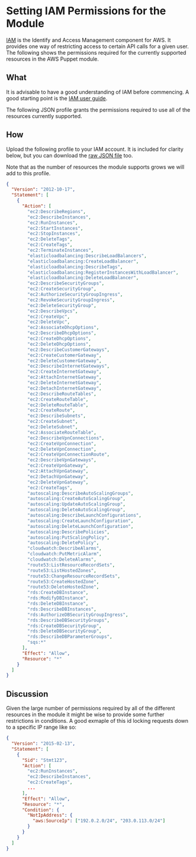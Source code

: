 # Setting IAM Permissions for the Module

[IAM](http://aws.amazon.com/iam/) is the Identify and Access Management
component for AWS. It provides one way of restricting access to certain
API calls for a given user. The following shows the permissions
required for the currently supported resources in the AWS Puppet module.

## What

It is advisable to have a good understanding of IAM before commencing. A
good starting point is the [IAM user guide](http://docs.aws.amazon.com/IAM/latest/UserGuide/IAM_Introduction.html).

The following JSON profile grants the permissions required to use
all of the resources currently supported.

## How

Upload the following profile to your IAM account. It is included
for clarity below, but you can download the [raw JSON
file](profile.json) too.

Note that as the number of resources the module supports grows we will
add to this profile.

~~~json
{
  "Version": "2012-10-17",
  "Statement": [
    {
      "Action": [
        "ec2:DescribeRegions",
        "ec2:DescribeInstances",
        "ec2:RunInstances",
        "ec2:StartInstances",
        "ec2:StopInstances",
        "ec2:DeleteTags",
        "ec2:CreateTags",
        "ec2:TerminateInstances",
        "elasticloadbalancing:DescribeLoadBalancers",
        "elasticloadbalancing:CreateLoadBalancer",
        "elasticloadbalancing:DescribeTags",
        "elasticloadbalancing:RegisterInstancesWithLoadBalancer",
        "elasticloadbalancing:DeleteLoadBalancer",
        "ec2:DescribeSecurityGroups",
        "ec2:CreateSecurityGroup",
        "ec2:AuthorizeSecurityGroupIngress",
        "ec2:RevokeSecurityGroupIngress",
        "ec2:DeleteSecurityGroup",
        "ec2:DescribeVpcs",
        "ec2:CreateVpc",
        "ec2:DeleteVpc",
        "ec2:AssociateDhcpOptions",
        "ec2:DescribeDhcpOptions",
        "ec2:CreateDhcpOptions",
        "ec2:DeleteDhcpOptions",
        "ec2:DescribeCustomerGateways",
        "ec2:CreateCustomerGateway",
        "ec2:DeleteCustomerGateway",
        "ec2:DescribeInternetGateways",
        "ec2:CreateInternetGateway",
        "ec2:AttachInternetGateway",
        "ec2:DeleteInternetGateway",
        "ec2:DetachInternetGateway",
        "ec2:DescribeRouteTables",
        "ec2:CreateRouteTable",
        "ec2:DeleteRouteTable",
        "ec2:CreateRoute",
        "ec2:DescribeSubnets",
        "ec2:CreateSubnet",
        "ec2:DeleteSubnet",
        "ec2:AssociateRouteTable",
        "ec2:DescribeVpnConnections",
        "ec2:CreateVpnConnection",
        "ec2:DeleteVpnConnection",
        "ec2:CreateVpnConnectionRoute",
        "ec2:DescribeVpnGateways",
        "ec2:CreateVpnGateway",
        "ec2:AttachVpnGateway",
        "ec2:DetachVpnGateway",
        "ec2:DeleteVpnGateway",
        "ec2:CreateTags",
        "autoscaling:DescribeAutoScalingGroups",
        "autoscaling:CreateAutoScalingGroup",
        "autoscaling:UpdateAutoScalingGroup",
        "autoscaling:DeleteAutoScalingGroup",
        "autoscaling:DescribeLaunchConfigurations",
        "autoscaling:CreateLaunchConfiguration",
        "autoscaling:DeleteLaunchConfiguration",
        "autoscaling:DescribePolicies",
        "autoscaling:PutScalingPolicy",
        "autoscaling:DeletePolicy",
        "cloudwatch:DescribeAlarms",
        "cloudwatch:PutMetricAlarm",
        "cloudwatch:DeleteAlarms",
        "route53:ListResourceRecordSets",
        "route53:ListHostedZones",
        "route53:ChangeResourceRecordSets",
        "route53:CreateHostedZone",
        "route53:DeleteHostedZone",
        "rds:CreateDBInstance",
        "rds:ModifyDBInstance",
        "rds:DeleteDBInstance",
        "rds:DescribeDBInstances",
        "rds:AuthorizeDBSecurityGroupIngress",
        "rds:DescribeDBSecurityGroups",
        "rds:CreateDBSecurityGroup",
        "rds:DeleteDBSecurityGroup",
        "rds:DescribeDBParameterGroups",
        "sqs:*"
      ],
      "Effect": "Allow",
      "Resource": "*"
    }
  ]
}
~~~

## Discussion

Given the large number of permissions required by all of the different
resources in the module it might be wise to provide some further
restrictions in conditions. A good exmaple of this id locking
requests down to a specific IP range like so:

~~~json
{
  "Version": "2015-02-13",
  "Statement": [
    {
      "Sid": "Stmt123",
      "Action": [
        "ec2:RunInstances",
        "ec2:DescribeInstances",
        "ec2:CreateTags",
        ...
      ],
      "Effect": "Allow",
      "Resource": "*",
      "Condition": {
        "NotIpAddress": {
          "aws:SourceIp": ["192.0.2.0/24", "203.0.113.0/24"]
        }
      }
    }
  ]
}
~~~

